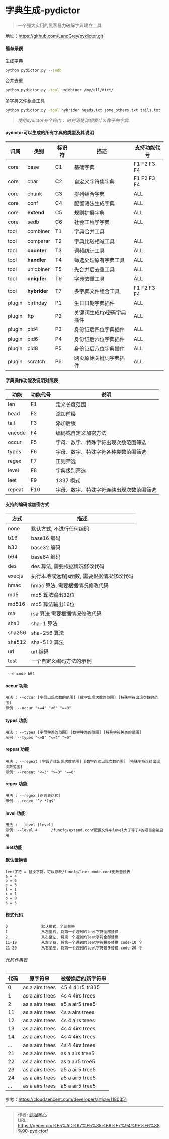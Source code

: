 # 字典生成-pydictor


>  一个强大实用的黑客暴力破解字典建立工具



地址：https://github.com/LandGrey/pydictor.git



#### 简单示例

生成字典

```bash
python pydictor.py --sedb
```

合并去重

```bash
python pydictor.py -tool uniqbiner /my/all/dict/
```



多字典文件组合工具

```bash
python pydictor.py -tool hybrider heads.txt some_others.txt tails.txt
```



>*使用pydictor有个窍门： 时刻清楚你想要什么样子的字典.*

#### 

#### pydictor可以生成的所有字典的类型及其说明

| 归属   | 类别         | 标识符 | 描述                      | 支持功能代号 |
| ------ | ------------ | ------ | ------------------------- | ------------ |
| core   | base         | C1     | 基础字典                  | F1 F2 F3 F4  |
| core   | char         | C2     | 自定义字符集字典          | F1 F2 F3 F4  |
| core   | chunk        | C3     | 排列组合字典              | ALL          |
| core   | conf         | C4     | 配置语法生成字典          | ALL          |
| core   | **extend**   | C5     | 规则扩展字典              | ALL          |
| core   | sedb         | C6     | 社会工程学字典            | ALL          |
| tool   | combiner     | T1     | 字典合并工具              |              |
| tool   | comparer     | T2     | 字典比较相减工具          | ALL          |
| tool   | **counter**  | T3     | 词频统计工具              | ALL          |
| tool   | **handler**  | T4     | 筛选处理原有字典工具      | ALL          |
| tool   | uniqbiner    | T5     | 先合并后去重工具          | ALL          |
| tool   | **uniqifer** | T6     | 字典去重工具              | ALL          |
| tool   | **hybrider** | T7     | 多字典文件组合工具        | F1 F2 F3 F4  |
| plugin | birthday     | P1     | 生日日期字典插件          | ALL          |
| plugin | ftp          | P2     | 关键词生成ftp密码字典插件 | ALL          |
| plugin | pid4         | P3     | 身份证后四位字典插件      | ALL          |
| plugin | pid6         | P4     | 身份证后六位字典插件      | ALL          |
| plugin | pid8         | P5     | 身份证后八位字典插件      | ALL          |
| plugin | scratch      | P6     | 网页原始关键词字典插件    | ALL          |



#### 字典操作功能及说明对照表

| 功能   | 功能代号 | 说明                                     |
| ------ | -------- | ---------------------------------------- |
| len    | F1       | 定义长度范围                             |
| head   | F2       | 添加前缀                                 |
| tail   | F3       | 添加后缀                                 |
| encode | F4       | 编码或自定义加密方法                     |
| occur  | F5       | 字母、数字、特殊字符出现次数范围筛选     |
| types  | F6       | 字母、数字、特殊字符各种类数范围筛选     |
| regex  | F7       | 正则筛选                                 |
| level  | F8       | 字典级别筛选                             |
| leet   | F9       | 1337 模式                                |
| repeat | F10      | 字母、数字、特殊字符连续出现次数范围筛选 |



#### 支持的编码或加密方式

| 方式   | 描述                                       |
| ------ | ------------------------------------------ |
| none   | 默认方式, 不进行任何编码                   |
| b16    | base16 编码                                |
| b32    | base32 编码                                |
| b64    | base64 编码                                |
| des    | des 算法, 需要根据情况修改代码             |
| execjs | 执行本地或远程js函数, 需要根据情况修改代码 |
| hmac   | hmac 算法, 需要根据情况修改代码            |
| md5    | md5 算法输出32位                           |
| md516  | md5 算法输出16位                           |
| rsa    | rsa 算法 需要根据情况修改代码              |
| sha1   | sha-1 算法                                 |
| sha256 | sha-256 算法                               |
| sha512 | sha-512 算法                               |
| url    | url 编码                                   |
| test   | 一个自定义编码方法的示例                   |

```bash
 --encode b64
```



#### occur 功能

```
用法 : --occur [字母出现次数的范围] [数字出现次数的范围] [特殊字符出现次数的范围]
示例: --occur ">=4" "<6" "==0"
```

#### types 功能

```
用法 : --types [字母种类的范围] [数字种类的范围] [特殊字符种类的范围]
示例: --types "<=8" "<=4" "=0"
```

#### repeat 功能

```
用法 : --repeat [字母连续出现次数范围] [数字连续出现次数范围] [特殊字符连续出现次数范围]
示例: --repeat "<=3" ">=3" "==0"
```

#### regex 功能

```
用法 : --regex [正则表达式]
示例: --regex "^z.*?g$"
```

#### level 功能

```
用法 : --level [level]
示例: --level 4      /funcfg/extend.conf配置文件中level大于等于4的项目会被启用
```

#### leet功能

#### 默认置换表

```
leet字符 = 替换字符，可以修改/funcfg/leet_mode.conf更改替换表
a = 4
b = 6
e = 3
l = 1
i = 1
o = 0
s = 5
```

#### 模式代码

```
0               默认模式，全部替换
1               从左至右, 将第一个遇到的leet字符全部替换
2               从右至左, 将第一个遇到的leet字符全部替换
11-19           从左至右, 将第一个遇到的leet字符最多替换 code-10 个
21-29           从右至左, 将第一个遇到的leet字符最多替换 code-20 个
```

###### 代码作用表

| 代码 | 原字符串        | 被替换后的新字符串 |
| ---- | --------------- | ------------------ |
| 0    | as a airs trees | 45 4 41r5 tr335    |
| 1    | as a airs trees | 4s 4 4irs trees    |
| 2    | as a airs trees | a5 a air5 tree5    |
| 11   | as a airs trees | 4s a airs trees    |
| 12   | as a airs trees | 4s 4 airs trees    |
| 13   | as a airs trees | 4s 4 4irs trees    |
| 14   | as a airs trees | 4s 4 4irs trees    |
| ...  | as a airs trees | 4s 4 4irs trees    |
| 21   | as a airs trees | as a airs tree5    |
| 22   | as a airs trees | as a air5 tree5    |
| 23   | as a airs trees | a5 a air5 tree5    |
| 24   | as a airs trees | a5 a air5 tree5    |
| ...  | as a airs trees | a5 a air5 tree5    |



参考：https://cloud.tencent.com/developer/article/1180351



---

> 作者: [剑胆琴心](http://geoer.cn)  
> URL: https://geoer.cn/%E5%AD%97%E5%85%B8%E7%94%9F%E6%88%90-pydictor/  

